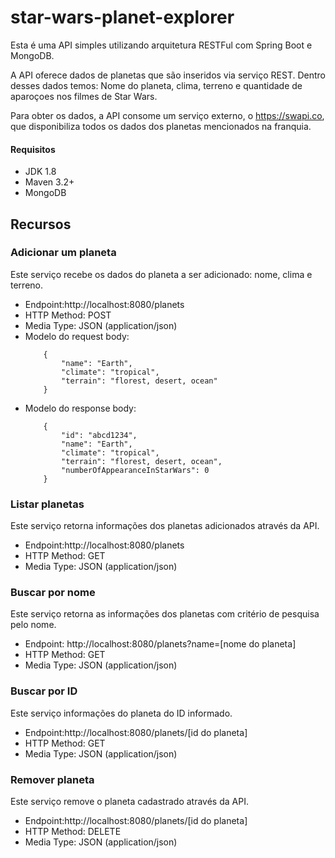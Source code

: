 # star-wars-planet-explorer
Esta é uma API simples utilizando arquitetura RESTFul com Spring Boot e MongoDB.

A API oferece dados de planetas que são inseridos via serviço REST. Dentro desses dados temos: Nome do planeta, clima, terreno e quantidade de aparoçoes nos filmes de Star Wars.

Para obter os dados, a API consome um serviço externo, o <a>https://swapi.co</a>, que disponibiliza todos os dados dos planetas mencionados na franquia.

#### Requisitos
<ul>
<li>JDK 1.8</li>
<li>Maven 3.2+</li>
<li>MongoDB</li>
</ul>

## Recursos

### Adicionar um planeta
Este serviço recebe os dados do planeta a ser adicionado: nome, clima e terreno.
<ul>
<li>Endpoint:http://localhost:8080/planets</li>
<li>HTTP Method: POST</li>
<li>Media Type: JSON (application/json)</li>
<li>Modelo do request body:

```
    {
        "name": "Earth",
        "climate": "tropical",
        "terrain": "florest, desert, ocean"
    } 
```

</li>
<li>Modelo do response body:

```
    {
        "id": "abcd1234",
        "name": "Earth",
        "climate": "tropical",
        "terrain": "florest, desert, ocean",
        "numberOfAppearanceInStarWars": 0
    }
```

</li>
</ul>

### Listar planetas
Este serviço retorna informações dos planetas adicionados através da API.
<ul>
<li>Endpoint:http://localhost:8080/planets</li>
<li>HTTP Method: GET</li>
<li>Media Type: JSON (application/json)</li>
</ul>

### Buscar por nome
Este serviço retorna as informações dos planetas com critério de pesquisa pelo nome.
<ul>
<li>Endpoint: http://localhost:8080/planets?name=[nome do planeta]</li>
<li>HTTP Method: GET</li>
<li>Media Type: JSON (application/json)</li>
</ul>

### Buscar por ID
Este serviço informações do planeta do ID informado.
<ul>
<li>Endpoint:http://localhost:8080/planets/[id do planeta]</li>
<li>HTTP Method: GET</li>
<li>Media Type: JSON (application/json)</li>
</ul>

### Remover planeta
Este serviço remove o planeta cadastrado através da API.
<ul>
<li>Endpoint:http://localhost:8080/planets/[id do planeta]</li>
<li>HTTP Method: DELETE</li>
<li>Media Type: JSON (application/json)</li>
</ul>
